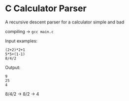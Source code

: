 # C Calculator Parser
A recursive descent parser for a calculator
simple and bad

compiling -> `gcc main.c`

Input examples: 
```
(2+2)*2+1
5*5+(1-1)
8/4/2
```
Output:
```
9
25
4
```

8/4/2 -> 8/2 -> 4
